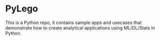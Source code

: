 # PyLego
This is a Python repo, it contains sample apps and usecases that demonstrate how to create analytical applications using ML/DL/Stats in Python.
